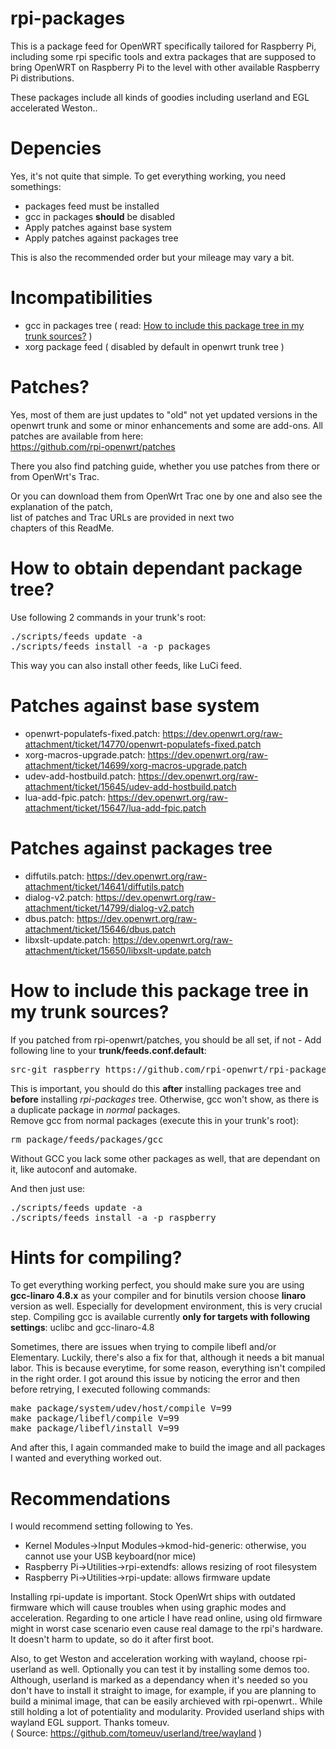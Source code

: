 rpi-packages
============

This is a package feed for OpenWRT specifically tailored for Raspberry Pi, including some rpi specific tools and extra packages that are supposed to bring OpenWRT on Raspberry Pi to the level with other available Raspberry Pi distributions.

These packages include all kinds of goodies including userland and EGL accelerated Weston..

Depencies
=========
Yes, it's not quite that simple. To get everything working, you need somethings:<br/>
 * packages feed must be installed<br/>
 * gcc in packages <b>should</b> be disabled<br/>
 * Apply patches against base system<br/>
 * Apply patches against packages tree<br />

This is also the recommended order but your mileage may vary a bit.

Incompatibilities
=================
 * gcc in packages tree ( read: <a href="#how-to-include-this-package-tree-in-my-trunk-sources">How to include this package tree in my trunk sources?</a> )<br/>
 * xorg package feed ( disabled by default in openwrt trunk tree )<br/>

Patches?
========
Yes, most of them are just updates to "old" not yet updated versions in the openwrt trunk and some or minor enhancements and some are add-ons. All patches are available from here:<br/>
https://github.com/rpi-openwrt/patches<br/>

There you also find patching guide, whether you use patches from there or from OpenWrt's Trac.

Or you can download them from OpenWrt Trac one by one and also see the explanation of the patch,<br/>
list of patches and Trac URLs are provided in next two<br/>
chapters of this ReadMe.<br/>

How to obtain dependant package tree?
=====================================
Use following 2 commands in your trunk's root:<br/>
<pre>
./scripts/feeds update -a
./scripts/feeds install -a -p packages
</pre>

This way you can also install other feeds, like LuCi feed.

Patches against base system
===========================
 * openwrt-populatefs-fixed.patch: https://dev.openwrt.org/raw-attachment/ticket/14770/openwrt-populatefs-fixed.patch<br/>
 * xorg-macros-upgrade.patch: https://dev.openwrt.org/raw-attachment/ticket/14699/xorg-macros-upgrade.patch<br/>
 * udev-add-hostbuild.patch: https://dev.openwrt.org/raw-attachment/ticket/15645/udev-add-hostbuild.patch<br/>
 * lua-add-fpic.patch: https://dev.openwrt.org/raw-attachment/ticket/15647/lua-add-fpic.patch<br/>

Patches against packages tree
=============================
 * diffutils.patch: https://dev.openwrt.org/raw-attachment/ticket/14641/diffutils.patch<br/>
 * dialog-v2.patch: https://dev.openwrt.org/raw-attachment/ticket/14799/dialog-v2.patch<br/>
 * dbus.patch: https://dev.openwrt.org/raw-attachment/ticket/15646/dbus.patch<br/>
 * libxslt-update.patch: https://dev.openwrt.org/raw-attachment/ticket/15650/libxslt-update.patch<br/>

How to include this package tree in my trunk sources?
=====================================================
If you patched from rpi-openwrt/patches, you should be all set, if not - Add following line to your <b>trunk/feeds.conf.default</b>:<br />
<pre>
src-git raspberry https://github.com/rpi-openwrt/rpi-packages.git
</pre>

This is important, you should do this <b>after</b> installing packages tree and <b>before</b> installing <i>rpi-packages</i> tree. Otherwise, gcc won't show, as there is a duplicate package in <i>normal</i> packages.<br/>
Remove gcc from normal packages (execute this in your trunk's root):<br />
<pre>
rm package/feeds/packages/gcc
</pre>

Without GCC you lack some other packages as well, that are dependant on it, like autoconf and automake.

And then just use:<br />
<pre>
./scripts/feeds update -a
./scripts/feeds install -a -p raspberry
</pre>
 
Hints for compiling?
====================
To get everything working perfect, you should make sure you are using <b>gcc-linaro 4.8.x</b> as your compiler and for binutils version choose <b>linaro</b> version as well. Especially for development environment, this is very crucial step. Compiling gcc is available currently <b>only for targets with following settings</b>: uclibc and gcc-linaro-4.8

Sometimes, there are issues when trying to compile libefl and/or Elementary. Luckily, there's also a fix for that, although it needs a bit manual labor. This is because everytime, for some reason, everything isn't compiled in the right order. I got around this issue by noticing the error and then before retrying, I executed following commands:<br/>
<pre>
make package/system/udev/host/compile V=99
make package/libefl/compile V=99
make package/libefl/install V=99
</pre>

And after this, I again commanded make to build the image and all packages I wanted and everything worked out.

Recommendations
===============
I would recommend setting following to Yes.<br />
 * Kernel Modules->Input Modules->kmod-hid-generic: otherwise, you cannot use your USB keyboard(nor mice)<br/>
 * Raspberry Pi->Utilities->rpi-extendfs: allows resizing of root filesystem<br />
 * Raspberry Pi->Utilities->rpi-update: allows firmware update<br />

Installing rpi-update is important. Stock OpenWrt ships with outdated firmware which will cause troubles when using graphic modes and acceleration. Regarding to one article I have read online, using old firmware might in worst case scenario even cause real damage to the rpi's hardware. It doesn't harm to update, so do it after first boot.

Also, to get Weston and acceleration working with wayland, choose rpi-userland as well.
Optionally you can test it by installing some demos too. Although, userland is marked as a dependancy when it's needed so you don't have to install it straight to image, for example, if you are planning to build a minimal image, that can be easily archieved with rpi-openwrt.. While still holding a lot of potentiality and modularity.
Provided userland ships with wayland EGL support. Thanks tomeuv.<br/>
( Source: https://github.com/tomeuv/userland/tree/wayland )
